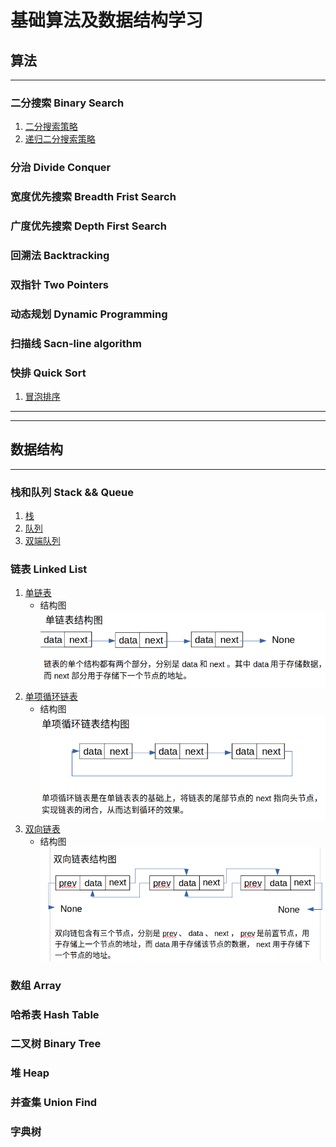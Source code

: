 # 基础算法及数据结构学习

## 算法

---

### 二分搜索 Binary Search

1. [二分搜索策略](algorithm/BinarySearch.py)
2. [递归二分搜索策略](algorithm/RecursionBinarySearch.py)

### 分治 Divide Conquer

### 宽度优先搜索 Breadth Frist Search

### 广度优先搜索 Depth First Search

### 回溯法 Backtracking

### 双指针 Two Pointers

### 动态规划 Dynamic Programming

### 扫描线 Sacn-line algorithm

### 快排 Quick Sort

1. [冒泡排序](algorithm/BubbleSort.py)

---
---

## 数据结构

---

### 栈和队列 Stack && Queue

1. [栈](data_structure/stack.py)
2. [队列](data_structure/queue.py)
3. [双端队列](data_structure/deque.py)

### 链表 Linked List

1. [单链表](data_structure/单链表.py)
    - 结构图   
    ![alt](data_structure/img/单链表结构图.png)
2. [单项循环链表](data_structure/单项循环链表.py)
    - 结构图   
    ![alt](data_structure/img/单项循环链表结构图.png)
3. [双向链表](data_structure/双向链表.py)
    - 结构图   
    ![alt](data_structure/img/双向链表结构图.png)

### 数组 Array

### 哈希表 Hash Table

### 二叉树 Binary Tree

### 堆 Heap

### 并查集 Union Find

### 字典树
